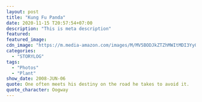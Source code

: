 ```yaml
---
layout: post
title: "Kung Fu Panda"
date: 2020-11-15 T20:57:54+07:00
description: "This is meta description"
featured:
featured_image:
cdn_image: "https://m.media-amazon.com/images/M/MV5BODJkZTZhMWItMDI3Yy00ZWZlLTk4NjQtOTI1ZjU5NjBjZTVjXkEyXkFqcGdeQXVyODE5NzE3OTE@._V1_.jpg"
categories:
  - "STORYLOG"
tags:
  - "Photos"
  - "Plant"
show_date: 2008-JUN-06
quote: One often meets his destiny on the road he takes to avoid it.
quote_character: Oogway
---
```

